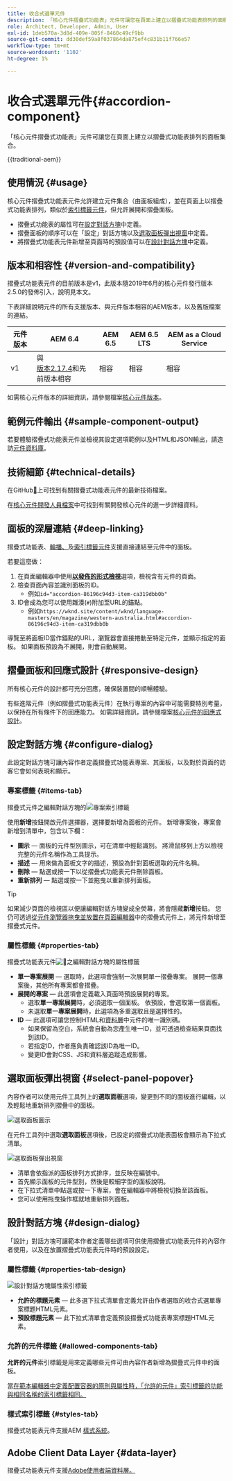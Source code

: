 ```yaml
---
title: 收合式選單元件
description: 「核心元件摺疊式功能表」元件可讓您在頁面上建立以摺疊式功能表排列的面板集合。
role: Architect, Developer, Admin, User
exl-id: 1deb570a-3d8d-409e-805f-8460c49cf9bb
source-git-commit: dd30def59a8f037864da875ef4c831b11f766e57
workflow-type: tm+mt
source-wordcount: '1102'
ht-degree: 1%

---
```



# 收合式選單元件{#accordion-component}

「核心元件摺疊式功能表」元件可讓您在頁面上建立以摺疊式功能表排列的面板集合。

{{traditional-aem}}

## 使用情況 {#usage}

核心元件摺疊式功能表元件允許建立元件集合（由面板組成），並在頁面上以摺疊式功能表排列，類似於[索引標籤元件](tabs.md)，但允許展開和摺疊面板。

* 摺疊式功能表的屬性可在[設定對話方塊](#configure-dialog)中定義。
* 摺疊面板的順序可以在「設定」對話方塊以及[選取面板彈出視窗](#select-panel-popover)中定義。
* 將摺疊式功能表元件新增至頁面時的預設值可以在[設計對話方塊](#design-dialog)中定義。

## 版本和相容性 {#version-and-compatibility}

摺疊式功能表元件的目前版本是v1，此版本隨2019年6月的核心元件發行版本2.5.0的發佈引入，說明見本文。

下表詳細說明元件的所有支援版本、與元件版本相容的AEM版本，以及舊版檔案的連結。

| 元件版本 | AEM 6.4 | AEM 6.5 | AEM 6.5 LTS | AEM as a Cloud Service |
|--- |--- |---|---|---|
| v1 | 與<br>[版本2.17.4](/help/versions.md)和先前版本相容 | 相容 | 相容 | 相容 |

如需核心元件版本的詳細資訊，請參閱檔案[核心元件版本](/help/versions.md)。

## 範例元件輸出 {#sample-component-output}

若要體驗摺疊式功能表元件並檢視其設定選項範例以及HTML和JSON輸出，請造訪[元件資料庫](https://adobe.com/go/aem_cmp_library_accordion)。

## 技術細節 {#technical-details}

在GitHub[&#128279;](https://adobe.com/go/aem_cmp_tech_accordion_v1)上可找到有關摺疊式功能表元件的最新技術檔案。

在[核心元件開發人員檔案](/help/developing/overview.md)中可找到有關開發核心元件的進一步詳細資料。

## 面板的深層連結 {#deep-linking}

摺疊式功能表、[輪播、](carousel.md)及[索引標籤元件](tabs.md)支援直接連結至元件中的面板。

若要這麼做：

1. 在頁面編輯器中使用&#x200B;**[以發佈的形式檢視](https://experienceleague.adobe.com/docs/experience-manager-cloud-service/sites/authoring/fundamentals/editing-content.html#view-as-published)**&#x200B;選項，檢視含有元件的頁面。
1. 檢查頁面內容並識別面板的ID。
   * 例如`id="accordion-86196c94d3-item-ca319dbb0b"`
1. ID會成為您可以使用雜湊(`#`)附加至URL的錨點。
   * 例如`https://wknd.site/content/wknd/language-masters/en/magazine/western-australia.html#accordion-86196c94d3-item-ca319dbb0b`

導覽至將面板ID當作錨點的URL，瀏覽器會直接捲動至特定元件，並顯示指定的面板。 如果面板預設為不展開，則會自動展開。

## 摺疊面板和回應式設計 {#responsive-design}

所有核心元件的設計都可充分回應，確保裝置間的順暢體驗。

有些進階元件（例如摺疊式功能表元件）在執行專案的內容中可能需要特別考量，以保持在所有條件下的回應能力。 如需詳細資訊，請參閱檔案[核心元件的回應式設計](/help/responsive.md)。

## 設定對話方塊 {#configure-dialog}

此設定對話方塊可讓內容作者定義摺疊式功能表專案、其面板，以及對於頁面的訪客它會如何表現和顯示。

### 專案標籤 {#items-tab}

摺疊式元件之編輯對話方塊的![專案索引標籤](/help/assets/accordion-edit-items.png)

使用&#x200B;**新增**&#x200B;按鈕開啟元件選擇器，選擇要新增為面板的元件。 新增專案後，專案會新增到清單中，包含以下欄：

* **圖示** — 面板的元件型別圖示，可在清單中輕鬆識別。 將滑鼠移到上方以檢視完整的元件名稱作為工具提示。
* **描述** — 用來做為面板文字的描述，預設為針對面板選取的元件名稱。
* **刪除** — 點選或按一下以從摺疊式功能表元件刪除面板。
* **重新排列** — 點選或按一下並拖曳以重新排列面板。

>[!TIP]
>
>如果減少頁面的檢視區以便讓編輯對話方塊變成全熒幕，將會隱藏&#x200B;**新增**&#x200B;按鈕。 您仍可透過[從元件瀏覽器拖曳並放置在頁面編輯器](https://helpx.adobe.com/experience-manager/6-5/sites/authoring/using/editing-content.html#InsertingaComponent)中的摺疊式元件上，將元件新增至摺疊式元件。

### 屬性標籤 {#properties-tab}

摺疊式功能表元件![&#128279;](/help/assets/accordion-edit-properties.png)之編輯對話方塊的屬性標籤

* **單一專案展開** — 選取時，此選項會強制一次展開單一摺疊專案。 展開一個專案後，其他所有專案都會摺疊。
* **展開的專案** — 此選項會定義載入頁面時預設展開的專案。
   * 選取&#x200B;**單一專案展開**&#x200B;時，必須選取一個面板。 依預設，會選取第一個面板。
   * 未選取&#x200B;**單一專案展開**&#x200B;時，此選項為多重選取且是選擇性的。
* **ID** — 此選項可讓您控制HTML和[資料層](/help/developing/data-layer/overview.md)中元件的唯一識別碼。
   * 如果保留為空白，系統會自動為您產生唯一ID，並可透過檢查結果頁面找到該ID。
   * 若指定ID，作者應負責確認該ID為唯一ID。
   * 變更ID會對CSS、JS和資料層追蹤造成影響。

## 選取面板彈出視窗 {#select-panel-popover}

內容作者可以使用元件工具列上的&#x200B;**選取面板**&#x200B;選項，變更到不同的面板進行編輯，以及輕鬆地重新排列摺疊中的面板。

![選取面板圖示](/help/assets/select-panel-icon.png)

在元件工具列中選取&#x200B;**選取面板**&#x200B;選項後，已設定的摺疊式功能表面板會顯示為下拉式清單。

![選取面板彈出視窗](/help/assets/select-panel-popover.png)

* 清單會依指派的面板排列方式排序，並反映在編號中。
* 首先顯示面板的元件型別，然後是較細字型的面板說明。
* 在下拉式清單中點選或按一下專案，會在編輯器中將檢視切換至該面板。
* 您可以使用拖曳操作框就地重新排列面板。

## 設計對話方塊 {#design-dialog}

「設計」對話方塊可讓範本作者定義哪些選項可供使用摺疊式功能表元件的內容作者使用，以及在放置摺疊式功能表元件時的預設設定。

### 屬性標籤 {#properties-tab-design}

![設計對話方塊屬性索引標籤](/help/assets/accordion-design-properties.png)

* **允許的標題元素** — 此多選下拉式清單會定義允許由作者選取的收合式選單專案標題HTML元素。
* **預設標題元素** — 此下拉式清單會定義預設摺疊式功能表專案標題HTML元素。

### 允許的元件標籤 {#allowed-components-tab}

**允許的元件**&#x200B;索引標籤是用來定義哪些元件可由內容作者新增為摺疊式元件中的面板。

當[在範本編輯器中定義配置容器的原則與屬性時，「允許的元件」索引標籤的功能與相同名稱的索引標籤相同。](https://experienceleague.adobe.com/docs/experience-manager-cloud-service/sites/authoring/features/templates.html#editing-a-template-layout-template-author)

### 樣式索引標籤 {#styles-tab}

摺疊式功能表元件支援AEM [樣式系統](/help/get-started/authoring.md#component-styling)。

## Adobe Client Data Layer {#data-layer}

摺疊式功能表元件支援[Adobe使用者端資料層。](/help/developing/data-layer/overview.md)
